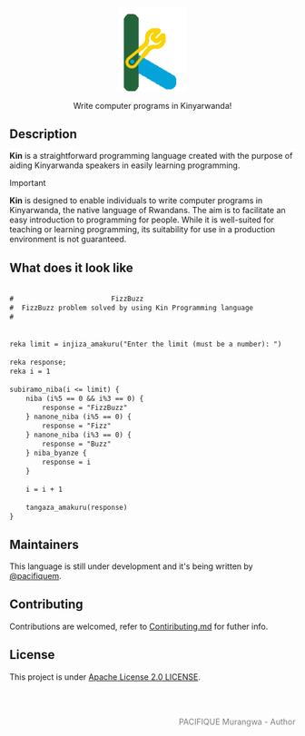 <p align="center">
  <a href="https://github.com/pacifiquem" target="blank"><img src="https://github.com/kin-lang/kin/blob/main/kin-logo.svg" width="120" alt="Kin Logo" /></a>
</p>

<p align="center">Write computer programs in Kinyarwanda! </p>

## Description

**Kin** is a straightforward programming language created with the purpose of aiding Kinyarwanda speakers in easily learning programming.
> [!Important]
> **Kin** is designed to enable individuals to write computer programs in Kinyarwanda, the native language of Rwandans. The aim is to facilitate an easy introduction to programming for people. While it is well-suited for teaching or learning programming, its suitability for use in a production environment is not guaranteed.

## What does it look like

```kin

#                        FizzBuzz
#  FizzBuzz problem solved by using Kin Programming language
#


reka limit = injiza_amakuru("Enter the limit (must be a number): ")

reka response;
reka i = 1

subiramo_niba(i <= limit) {
    niba (i%5 == 0 && i%3 == 0) {
        response = "FizzBuzz"
    } nanone_niba (i%5 == 0) {
        response = "Fizz"
    } nanone_niba (i%3 == 0) {
        response = "Buzz"
    } niba_byanze {
        response = i
    }

    i = i + 1

    tangaza_amakuru(response)
}

```

## Maintainers

This language is still under development and it's being written by [@pacifiquem](https://github.com/pacifiquem).

## Contributing

Contributions are welcomed, refer to [Contiributing.md](https://github.com/kin-lang/kin/blob/main/contributing.md) for futher info.

## License

This project is under [Apache License 2.0 LICENSE](https://github.com/kin-lang/kin/blob/main/LICENSE).

<br>
<br>

<p align="right" style="color: gray; font: bold;">PACIFIQUE Murangwa - Author</p>

